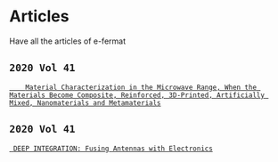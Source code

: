 # Articles
Have all the articles of e-fermat
## `2020 Vol 41`
[`    Material Characterization in the Microwave Range, When the Materials Become Composite, Reinforced, 3D-Printed, Artificially Mixed, Nanomaterials and Metamaterials`](https://archive.org/details/dankov-2020-vol-41-aug.-sep.-01)
## `2020 Vol 41`
[` DEEP INTEGRATION: Fusing Antennas with Electronics`](https://archive.org/details/maaskant-art-2018-vol-27-may.-jun.-01)
